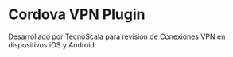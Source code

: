 # Cordova VPN Plugin

Desarrollado por TecnoScala para revisión de Conexiones VPN en dispositivos iOS y Android.
